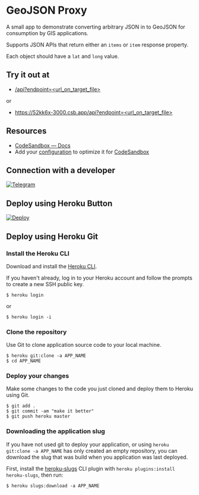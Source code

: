 GeoJSON Proxy
=============

A small app to demonstrate converting arbitrary JSON in to GeoJSON for consumption by GIS applications.

Supports JSON APIs that return either an `items` or `item` response property. 

Each object should have a `lat` and `long` value.

## Try it out at

- [/api?endpoint=<url_on_target_file>](https://v-avdieiev.bcns.ai/json2geojson)

or

- [https://52kk6x-3000.csb.app/api?endpoint=<url_on_target_file>](https://52kk6x-3000.csb.app/api?endpoint=bit.ly/simple-json)

## Resources

- [CodeSandbox — Docs](https://codesandbox.io/docs/learn)
- Add your [configuration](https://codesandbox.io/docs/projects/learn/setting-up/tasks) to optimize it for [CodeSandbox](https://codesandbox.io/p/dashboard)

## Connection with a developer

[![Telegram](https://img.shields.io/badge/Telegram-Group-blue.svg?logo=telegram)](https://telegram.me/developer_support_bot)

## Deploy using Heroku Button

[![Deploy](https://www.herokucdn.com/deploy/button.svg)](https://heroku.com/deploy)

## Deploy using Heroku Git

### Install the Heroku CLI

Download and install the [Heroku CLI](https://devcenter.heroku.com/articles/heroku-command-line).

If you haven't already, log in to your Heroku account and follow the prompts to create a new SSH public key.
```
$ heroku login
```
or
```
$ heroku login -i
```

### Clone the repository

Use Git to clone application source code to your local machine.
```
$ heroku git:clone -a APP_NAME
$ cd APP_NAME
```

### Deploy your changes

Make some changes to the code you just cloned and deploy them to Heroku using Git.
```
$ git add .
$ git commit -am "make it better"
$ git push heroku master
```

### Downloading the application slug

If you have not used git to deploy your application, or using `heroku git:clone -a APP_NAME` has only created an empty repository, you can download the slug that was build when you application was last deployed. 

First, install the [heroku-slugs](https://github.com/heroku/heroku-slugs) CLI plugin with `heroku plugins:install heroku-slugs`, then run:
```
$ heroku slugs:download -a APP_NAME
```
